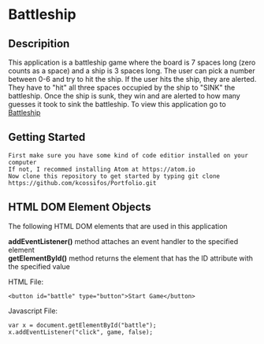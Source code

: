 # Battleship

## Descripition 
This application is a battleship game where the board is 7 spaces long (zero counts as a space) and a ship is 3 spaces long. The user can pick a number between 0-6 and try to hit the ship. If the user hits the ship, they are alerted. They have to "hit" all three spaces occupied by the ship to "SINK" the battleship. Once the ship is sunk, they win and are alerted to how many guesses it took to sink the battleship. To view this application go to [Battleship](https://kcossifos.github.io/Portfolio/battleship/battleship.html)

## Getting Started
```
First make sure you have some kind of code editior installed on your computer
If not, I recommed installing Atom at https://atom.io
Now clone this repository to get started by typing git clone https://github.com/kcossifos/Portfolio.git
```

## HTML DOM Element Objects
The following HTML DOM elements that are used in this application

**addEventListener()** method attaches an event handler to the specified element  
**getElementById()** method returns the element that has the ID attribute with the specified value  

HTML File:

```
<button id="battle" type="button">Start Game</button>
```


Javascript File:

```
var x = document.getElementById("battle");
x.addEventListener("click", game, false);
```


